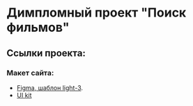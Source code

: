 # Димпломный проект "Поиск фильмов"

## Ссылки проекта:
### Макет сайта:
- [Figma, шаблон light-3](https://disk.yandex.ru/d/wei4Xd5HsTd4Ag).
- [UI kit](https://disk.yandex.ru/d/HzVBZ9KnaU5LLA)